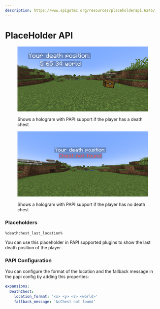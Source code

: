 ```yaml
---
description: https://www.spigotmc.org/resources/placeholderapi.6245/
---
```


# PlaceHolder API

<figure><img src="../.gitbook/assets/papi-hologram-with-chest" alt=""><figcaption><p>Shows a hologram with PAPI support if the player has a death chest</p></figcaption></figure>

<figure><img src="../.gitbook/assets/papi-hologram-without-chest" alt=""><figcaption><p>Shows a hologram with PAPI support if the player has no death chest</p></figcaption></figure>

### Placeholders

```
%deathchest_last_location%
```

You can use this placeholder in PAPI supported plugins to show the last death position of the player.&#x20;

### PAPI Configuration

You can configure the format of the location and the fallback message in the papi config by adding this properties:

```yaml
expansions:
  DeathChest:
    location_format: '<x> <y> <z> <world>'
    fallback_message: '&cChest not found'
```

